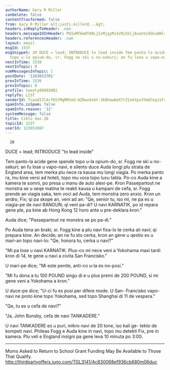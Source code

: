 ```yaml
---
authorName: Gary R Miller
canDelete: false
contentTrasformed: false
from: Gary R Miller &lt;justi.miller@...&gt;
headers.inReplyToHeader: .nan
headers.messageIdInHeader: PDIwMTAwOTA0LjIxMjgyMi4zNjU2LjAuanVzdGkubWlsbGVyQGp1bm8uY29tPg==
headers.referencesHeader: .nan
layout: email
msgId: 1537
msgSnippet: 20 DUCE = lead; INTRODUCE to lead inside Tem panto-la acide gene spende
  topo u-la opium-do, sr. Fogg ne ski u no-sekuri; an fu lose u vapo-navi, e silento
nextInTime: 1538
nextInTopic: 0
numMessagesInTopic: 1
postDate: '1283653701'
prevInTime: 1536
prevInTopic: 0
profile: tweety08092002
replyTo: LIST
senderId: TcouUI3lArf657MgRMJoU-AZRwzds6Y-1kQhaw6eX7rZ1okYpx3YmUCeqJiFrpp6odMKU7hLdjioXA6_qFUhtNy-mVi3QkIa2zRkaQ
spamInfo.isSpam: false
spamInfo.reason: '12'
systemMessage: false
title: Ciklo Geo 20
topicId: 1537
userId: 123051087
---
```


      20

DUCE = lead; INTRODUCE "to lead inside"

Tem panto-la acide gene spende topo u-la opium-do, sr. Fogg ne
ski u no-sekuri; an fu lose u vapo-navi, e silento duce Auda
longi plu strata de England area, tem merka plu nece ra kausa mu
longi viagia.  Po merka panto ra, mu kine versi ad hoteli, topo
mu vora topo luxu tabla.  Po-co Auda kine a kamera te somni, po
presa u manu de auto alexi-pe.  Kron Passepartout ne monstra se u
seqe matina te reakti kausa u kampani de cefa, sr. Fogg prende an
viagia saka, tem voci ad Auda, tem monstra zero anxio.  Kron un
andro, Fix; qi pa skope an, veni ad an: "Qe, senior tu, iso mi,
ne pa es u viagia-pe de navi RANGUN; qi veni pa-di?  U navi
KARNATIK, po id repara gene ple, pa kine ab Hong Kong 12 horo
ante u pre-deklara kron."

Auda dice; "Passepartout ne monstra se po pa-di."

Po Auda tena an braki, sr. Fogg kine a plu navi fixa-lo te cerka
ali navi; qi prepara kine.  An decide; an ne fu sto cerka, kron
an gene u qestio ex u mari-an topo navi-lo: "Qe, honora tu, cerka
u navi?"

"Mi pa lose u navi KARNATIK.  Plus-co mi nece veni a Yokohama
maxi tardi kron di 14, te gene u navi a civita San Francisko."

U mari-pe dice; "Mi este penite, anti-co u-la es no-posi."

"Mi fu dona a tu 100 POUND singu di e u plus premi de 200 POUND,
si mi gene veni a Yokohama a kron."

U duce-pe dice; "U-ci fu es posi per difere mode.  U San-
Francisko vapo-navi ne proto kine topo Yokohama, sed topo
Shanghai di 11 de vespera."

"Qe, tu es u cefa de navi?"

"Ja, John Bunsby, cefa de navi TANKADERE."

U navi TANKADERE es u puri, mikro navi de 20 tone, iso kali ge-
tekto de kompeti navi.  Phileas Fogg e Auda kine in navi, topo mu
detekti Fix, pre in kamera.  Plu veli e England insigni pa gene
leva 10 minuta po 3:00.
____________________________________________________________
Moms Asked to Return to School
Grant Funding May Be Available to Those That Qualify.
http://thirdpartyoffers.juno.com/TGL3141/4c830068ef936cb680m06duc

